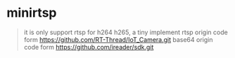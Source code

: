 # minirtsp
>it is only support rtsp for h264 h265, a tiny implement
>rtsp origin code form https://github.com/RT-Thread/IoT_Camera.git
>base64 origin code form https://github.com/ireader/sdk.git

